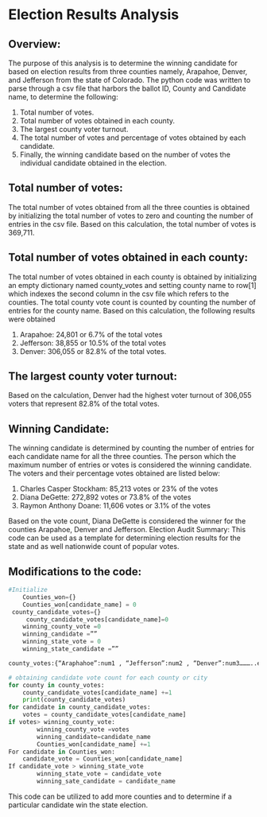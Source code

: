 # Election Results Analysis
## Overview:
The purpose of this analysis is to determine the winning candidate for based on election results from three counties namely, Arapahoe, Denver, and Jefferson from the state of Colorado. The python code was written to parse through a csv file that harbors the ballot ID, County and Candidate name, to determine the following:

1.	Total number of votes.
2.	Total number of votes obtained in each county.
3.	The largest county voter turnout.
4.	The total number of votes and percentage of votes obtained by each candidate.
5.	Finally, the winning candidate based on the number of votes the individual candidate obtained in the election.

## Total number of votes:
The total number of votes obtained from all the three counties is obtained by initializing the total number of votes to zero and counting the number of entries in the csv file. Based on this calculation, the total number of votes is 369,711.

## Total number of votes obtained in each county:
The total number of votes obtained in each county is obtained by initializing an empty dictionary named county_votes and setting county name to row[1] which indexes the second column in the csv file which refers to the counties. The total county vote count is counted by counting the number of entries for the county name. Based on this calculation, the following results were obtained
1.	Arapahoe: 24,801 or 6.7% of the total votes
2.	Jefferson: 38,855 or 10.5% of the total votes
3.	Denver: 306,055 or 82.8% of the total votes.

## The largest county voter turnout:

Based on the calculation, Denver had the highest voter turnout of 306,055 voters that represent 82.8% of the total votes.

## Winning Candidate:
The winning candidate is determined by counting the number of entries for each candidate name for all the three counties. The person which the maximum number of entries or votes is considered the winning candidate. The voters and their percentage votes obtained are listed below:
1.	Charles Casper Stockham: 85,213 votes or 23% of the votes
2.	Diana DeGette: 272,892 votes or 73.8% of the votes
3.	Raymon Anthony Doane: 11,606 votes or 3.1% of the votes

Based on the vote count, Diana DeGette is considered the winner for the counties Arapahoe, Denver and Jefferson.
Election Audit Summary:
This code can be used as a template for determining election results for the state and as well nationwide count of popular votes. 

## Modifications to the code:

```Python
#Initialize
	Counties_won={}
	Counties_won[candidate_name] = 0
 county_candidate_votes={}
	 county_candidate_votes[candidate_name]=0
	winning_county_vote =0
	winning_candidate =””
	winning_state_vote = 0
	winning_state_candidate =””

county_votes:{“Araphahoe”:num1 , “Jefferson”:num2 , “Denver”:num3………..etc}

# obtaining candidate vote count for each county or city
for county in county_votes:
	county_candidate_votes[candidate_name] +=1
	print(county_candidate_votes)
for candidate in county_candidate_votes:
	votes = county_candidate_votes[candidate_name]
if votes> winning_county_vote:
		winning_county_vote =votes
		winning_candidate=candidate_name
		Counties_won[candidate_name] +=1
For candidate in Counties_won:
	candidate_vote = Counties_won[candidate_name]
If candidate_vote > winning_state_vote
		winning_state_vote = candidate_vote
		winning_sate_candidate = candidate_name

````



This code can be utilized to add more counties and to determine if a particular candidate win the state election. 


